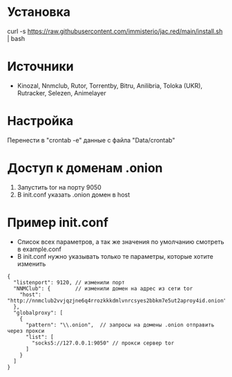 # Установка
curl -s https://raw.githubusercontent.com/immisterio/jac.red/main/install.sh | bash

# Источники 
* Kinozal, Nnmclub, Rutor, Torrentby, Bitru, Anilibria, Toloka (UKR), Rutracker, Selezen, Animelayer

# Настройка
Перенести в "crontab -e" данные с файла "Data/crontab"

# Доступ к доменам .onion
1. Запустить tor на порту 9050
2. В init.conf указать .onion домен в host

# Пример init.conf
* Список всех параметров, а так же значения по умолчанию смотреть в example.conf 
* В init.conf нужно указывать только те параметры, которые хотите изменить

```
{
  "listenport": 9120, // изменили порт
  "NNMClub": {        // изменили домен на адрес из сети tor 
    "host": "http://nnmclub2vvjqzjne6q4rrozkkkdmlvnrcsyes2bbkm7e5ut2aproy4id.onion"
  },
  "globalproxy": [
    {
      "pattern": "\\.onion",  // запросы на домены .onion отправить через прокси
      "list": [
        "socks5://127.0.0.1:9050" // прокси сервер tor
      ]
    }
  ]
}
```
